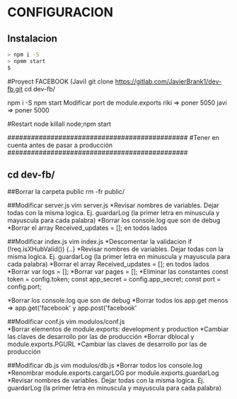 CONFIGURACION
=============

Instalacion
-----------

```bash
> npm i -S
> npmm start
$
```

#Proyect FACEBOOK (Javi)
git clone https://gitlab.com/JavierBrank1/dev-fb.git
cd dev-fb/

npm i -S 
npm start
Modificar port de module.exports
    riki => poner 5050
    javi => poner 5000

#Restart node
killall node;npm start

##############################################
#Tener en cuenta antes de pasar a producción
##############################################
## cd dev-fb/

##Borrar la carpeta public
	rm -fr public/

##Modificar server.js
 vim server.js
 *Revisar nombres de variables. Dejar todas con la misma logica. Ej. guardarLog (la primer letra en minuscula y mayuscula para cada palabra)
 *Borrar los console.log  que son de debug
 *Borrar el array Received_updates = []; en todos lados        

##Modificar index.js
 vim index.js
 *Descomentar la validacion if (!req.isXHubValid()) {..}
 *Revisar nombres de variables. Dejar todas con la misma logica. Ej. guardarLog (la primer letra en minuscula y mayuscula para cada palabra)
 *Borrar el array Received_updates = []; en todos lados        
 *Borrar var logs           = [];
 *Borrar var pages          = [];
 *Eliminar las constantes
   const token                     = config.token;
   const app_secret                = config.app_secret;
   const port                      = config.port;

 *Borrar los console.log  que son de debug
 *Borrar todos los app.get menos => app.get('facebook' y app.post('facebook'
         
##Modificar conf.js
 vim modulos/conf.js  
 *Borrar elementos de module.exports: development y production
 *Cambiar las claves de desarrollo por las de producción
 *Borrar dblocal y module.exports.PGURL
 *Cambiar las claves de desarrollo por las de producción

##Modificar db.js
 vim modulos/db.js
 *Borrar todos los console.log
 *Renombrar module.exports.cargarLOG por module.exports.guardarLog
 *Revisar nombres de variables. Dejar todas con la misma logica. Ej. guardarLog (la primer letra en minuscula y mayuscula para cada palabra)



